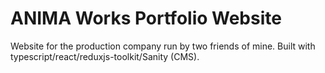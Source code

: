# ANIMA Works Portfolio Website
Website for the production company run by two friends of mine. Built with typescript/react/reduxjs-toolkit/Sanity (CMS).


